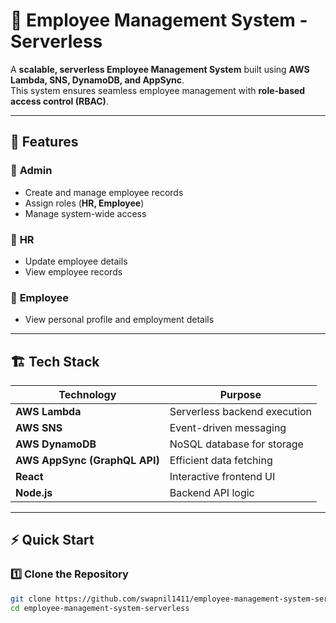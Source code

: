 # 🚀 Employee Management System - Serverless

A **scalable, serverless Employee Management System** built using **AWS Lambda, SNS, DynamoDB, and AppSync**.  
This system ensures seamless employee management with **role-based access control (RBAC)**.

---

## 🌟 Features
### 🔹 **Admin**
- Create and manage employee records
- Assign roles (**HR, Employee**)
- Manage system-wide access

### 🔹 **HR**
- Update employee details
- View employee records

### 🔹 **Employee**
- View personal profile and employment details

---

## 🏗️ Tech Stack
| Technology  | Purpose |
|------------|---------|
| **AWS Lambda** | Serverless backend execution |
| **AWS SNS** | Event-driven messaging |
| **AWS DynamoDB** | NoSQL database for storage |
| **AWS AppSync (GraphQL API)** | Efficient data fetching |
| **React** | Interactive frontend UI |
| **Node.js** | Backend API logic |

---

## ⚡ Quick Start

### **1️⃣ Clone the Repository**
```sh
git clone https://github.com/swapnil1411/employee-management-system-serverless.git
cd employee-management-system-serverless
